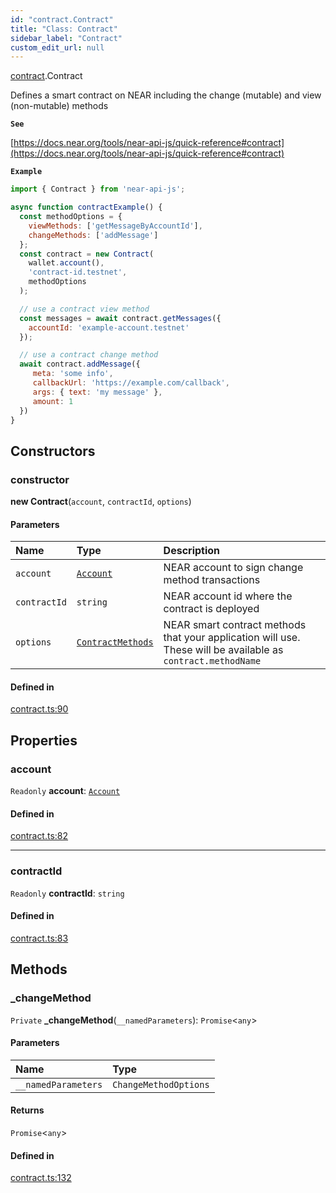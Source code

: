 ```yaml
---
id: "contract.Contract"
title: "Class: Contract"
sidebar_label: "Contract"
custom_edit_url: null
---
```


[contract](../modules/contract.md).Contract

Defines a smart contract on NEAR including the change (mutable) and view (non-mutable) methods

**`See`**

[https://docs.near.org/tools/near-api-js/quick-reference#contract](https://docs.near.org/tools/near-api-js/quick-reference#contract)

**`Example`**

```js
import { Contract } from 'near-api-js';

async function contractExample() {
  const methodOptions = {
    viewMethods: ['getMessageByAccountId'],
    changeMethods: ['addMessage']
  };
  const contract = new Contract(
    wallet.account(),
    'contract-id.testnet',
    methodOptions
  );

  // use a contract view method
  const messages = await contract.getMessages({
    accountId: 'example-account.testnet'
  });

  // use a contract change method
  await contract.addMessage({
     meta: 'some info',
     callbackUrl: 'https://example.com/callback',
     args: { text: 'my message' },
     amount: 1
  })
}
```

## Constructors

### constructor

**new Contract**(`account`, `contractId`, `options`)

#### Parameters

| Name | Type | Description |
| :------ | :------ | :------ |
| `account` | [`Account`](account.Account.md) | NEAR account to sign change method transactions |
| `contractId` | `string` | NEAR account id where the contract is deployed |
| `options` | [`ContractMethods`](../interfaces/contract.ContractMethods.md) | NEAR smart contract methods that your application will use. These will be available as `contract.methodName` |

#### Defined in

[contract.ts:90](https://github.com/maxhr/near--near-api-js/blob/57fed346/packages/near-api-js/src/contract.ts#L90)

## Properties

### account

 `Readonly` **account**: [`Account`](account.Account.md)

#### Defined in

[contract.ts:82](https://github.com/maxhr/near--near-api-js/blob/57fed346/packages/near-api-js/src/contract.ts#L82)

___

### contractId

 `Readonly` **contractId**: `string`

#### Defined in

[contract.ts:83](https://github.com/maxhr/near--near-api-js/blob/57fed346/packages/near-api-js/src/contract.ts#L83)

## Methods

### \_changeMethod

`Private` **_changeMethod**(`__namedParameters`): `Promise`<`any`\>

#### Parameters

| Name | Type |
| :------ | :------ |
| `__namedParameters` | `ChangeMethodOptions` |

#### Returns

`Promise`<`any`\>

#### Defined in

[contract.ts:132](https://github.com/maxhr/near--near-api-js/blob/57fed346/packages/near-api-js/src/contract.ts#L132)
